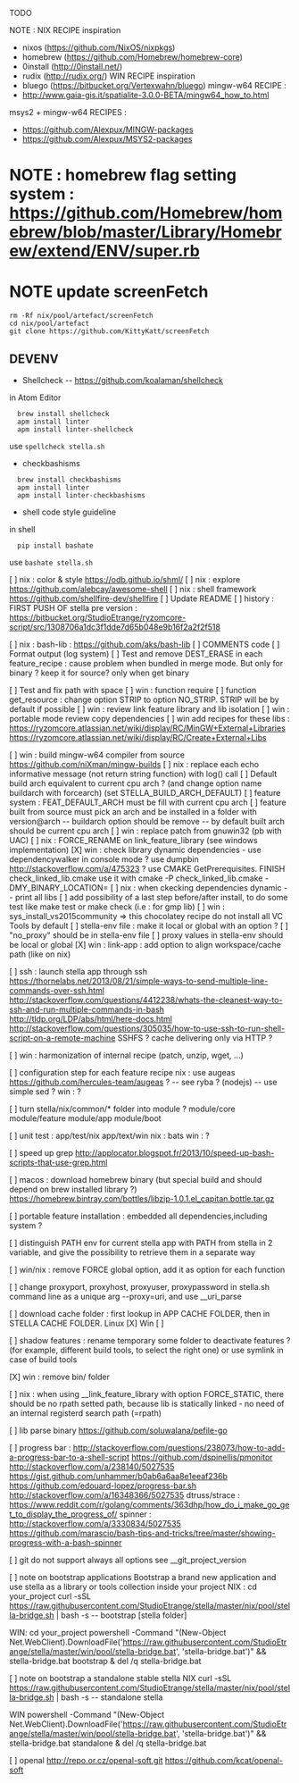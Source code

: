 TODO

NOTE :
NIX RECIPE inspiration
* nixos (https://github.com/NixOS/nixpkgs)
* homebrew (https://github.com/Homebrew/homebrew-core)
* 0install (http://0install.net/)
* rudix (http://rudix.org/)
WIN RECIPE inspiration
* bluego (https://bitbucket.org/Vertexwahn/bluego)
mingw-w64 RECIPE :
* http://www.gaia-gis.it/spatialite-3.0.0-BETA/mingw64_how_to.html

msys2 + mingw-w64 RECIPES :
* https://github.com/Alexpux/MINGW-packages
* https://github.com/Alexpux/MSYS2-packages

# NOTE : homebrew flag setting system : https://github.com/Homebrew/homebrew/blob/master/Library/Homebrew/extend/ENV/super.rb


# NOTE update screenFetch
    rm -Rf nix/pool/artefact/screenFetch
    cd nix/pool/artefact
    git clone https://github.com/KittyKatt/screenFetch

## DEVENV

* Shellcheck -- https://github.com/koalaman/shellcheck

in Atom Editor

  ```
    brew install shellcheck
    apm install linter
    apm install linter-shellcheck
  ```

use
  `spellcheck stella.sh`

* checkbashisms

```
  brew install checkbashisms
  apm install linter
  apm install linter-checkbashisms
```

* shell code style guideline

in shell

  ```
    pip install bashate
  ```

use
  `bashate stella.sh`

[ ] nix : color & style
https://odb.github.io/shml/
[ ] nix : explore https://github.com/alebcay/awesome-shell
[ ] nix : shell framework https://github.com/shellfire-dev/shellfire
[ ] Update README
  [ ] history : FIRST PUSH OF stella pre version : https://bitbucket.org/StudioEtrange/ryzomcore-script/src/1308706a1dc3f1dde7d65b048e9b16f2a2f2f518

[ ] nix : bash-lib : https://github.com/aks/bash-lib
[ ] COMMENTS code
[ ] Format output (log system)
[ ] Test and remove DEST_ERASE in each feature_recipe : cause problem when bundled in merge mode. But only for binary ? keep it for source? only when get binary

[ ] Test and fix path with space
[ ] win : function require
[ ] function get_resource : change option STRIP to option NO_STRIP. STRIP will be by default if possible
[ ] win : review link feature library and lib isolation
[ ] win : portable mode review copy dependencies
[ ] win add recipes for these libs :
https://ryzomcore.atlassian.net/wiki/display/RC/MinGW+External+Libraries
https://ryzomcore.atlassian.net/wiki/display/RC/Create+External+Libs

[ ] win : build mingw-w64 compiler from source https://github.com/niXman/mingw-builds
[ ] nix : replace each echo informative message (not return string function) with log() call
[ ] Default build arch equivalent to current cpu arch ? (and change option name buildarch with forcearch) (set STELLA_BUILD_ARCH_DEFAULT)
[ ] feature system : FEAT_DEFAULT_ARCH must be fill with current cpu arch
[ ] feature built from source must pick an arch and be installed in a folder with version@arch -- buildarch option should be remove -- by default built arch should be current cpu arch
[ ] win : replace patch from gnuwin32 (pb with UAC)
[ ] nix : FORCE_RENAME on link_feature_library (see windows implementation)
[X] win : check library dynamic dependencies - use dependencywalker in console mode ? use dumpbin http://stackoverflow.com/a/475323 ? use CMAKE GetPrerequisites. FINISH check_linked_lib.cmake use it with cmake -P check_linked_lib.cmake -DMY_BINARY_LOCATION=<path>
[ ] nix : when ckecking dependencies dynamic -- print all libs
[ ] add possibility of a last step before/after install, to do some test like make test or make check (i.e : for gmp lib)
[ ] win : sys_install_vs2015community => this chocolatey recipe do not install all VC Tools by default
[ ] stella-env file : make it local or global with an option ?
[ ] "no_proxy" should be in stella-env file
[ ] proxy values in stella-env should be local or global
[X] win : link-app : add option to align workspace/cache path (like on nix)



[ ] ssh : launch stella app through ssh
https://thornelabs.net/2013/08/21/simple-ways-to-send-multiple-line-commands-over-ssh.html
http://stackoverflow.com/questions/4412238/whats-the-cleanest-way-to-ssh-and-run-multiple-commands-in-bash
http://tldp.org/LDP/abs/html/here-docs.html
http://stackoverflow.com/questions/305035/how-to-use-ssh-to-run-shell-script-on-a-remote-machine
SSHFS ? cache delivering only via HTTP ?

[ ] win : harmonization of internal recipe (patch, unzip, wget, ...)


[ ] configuration step for each feature recipe
    nix : use augeas https://github.com/hercules-team/augeas ? -- see ryba ? (nodejs) -- use simple sed ?
    win : ?

[ ] turn stella/nix/common/* folder into module ?
    module/core
    module/feature
    module/app
    module/boot

[ ] unit test : app/test/nix app/text/win
    nix : bats
    win : ?

[ ] speed up grep http://applocator.blogspot.fr/2013/10/speed-up-bash-scripts-that-use-grep.html



[ ] macos : download homebrew binary (but special build and should depend on brew installed library ?) https://homebrew.bintray.com/bottles/libzip-1.0.1.el_capitan.bottle.tar.gz

[ ] portable feature installation : embedded all dependencies,including system ?

[ ] distinguish PATH env for current stella app with PATH from stella in 2 variable, and give the possibility to retrieve them in a separate way

[ ] win/nix : remove FORCE global option, add it as option for each function

[ ] change proxyport, proxyhost, proxyuser, proxypassword in stella.sh command line as a unique arg --proxy=uri, and use __uri_parse

[ ] download cache folder : first lookup in APP CACHE FOLDER, then in STELLA CACHE FOLDER. Linux [X] Win [ ]

[ ] shadow features : rename temporary some folder to deactivate features ? (for example, different build tools, to select the right one) or use symlink in case of build tools

[X] win : remove bin/ folder

[ ] nix : when using __link_feature_library with option FORCE_STATIC, there should be no rpath setted path, because lib is statically linked - no need of an internal registerd search path (=rpath)

[ ] lib parse binary https://github.com/soluwalana/pefile-go

[ ] progress bar :
http://stackoverflow.com/questions/238073/how-to-add-a-progress-bar-to-a-shell-script
https://github.com/dspinellis/pmonitor
http://stackoverflow.com/a/238140/5027535
https://gist.github.com/unhammer/b0ab6a6aa8e1eeaf236b
https://github.com/edouard-lopez/progress-bar.sh
http://stackoverflow.com/a/16348366/5027535
dtruss/strace : https://www.reddit.com/r/golang/comments/363dhp/how_do_i_make_go_get_to_display_the_progress_of/
spinner :
http://stackoverflow.com/a/3330834/5027535
https://github.com/marascio/bash-tips-and-tricks/tree/master/showing-progress-with-a-bash-spinner

[ ] git do not support always all options see __git_project_version

[ ] note on bootstrap applications
Bootstrap a brand new application and use stella as a library or tools collection inside your project
NIX :
	cd your_project
	curl -sSL https://raw.githubusercontent.com/StudioEtrange/stella/master/nix/pool/stella-bridge.sh | bash -s -- bootstrap [stella folder]

WIN:
  cd your_project
	powershell -Command "(New-Object Net.WebClient).DownloadFile('https://raw.githubusercontent.com/StudioEtrange/stella/master/win/pool/stella-bridge.bat', 'stella-bridge.bat')" && stella-bridge.bat bootstrap & del /q stella-bridge.bat

[ ] note on bootstrap a standalone stable stella
NIX
curl -sSL https://raw.githubusercontent.com/StudioEtrange/stella/master/nix/pool/stella-bridge.sh | bash -s -- standalone stella

WIN
powershell -Command "(New-Object Net.WebClient).DownloadFile('https://raw.githubusercontent.com/StudioEtrange/stella/master/win/pool/stella-bridge.bat', 'stella-bridge.bat')" && stella-bridge.bat standalone & del /q stella-bridge.bat

[ ] openal
http://repo.or.cz/openal-soft.git
https://github.com/kcat/openal-soft
